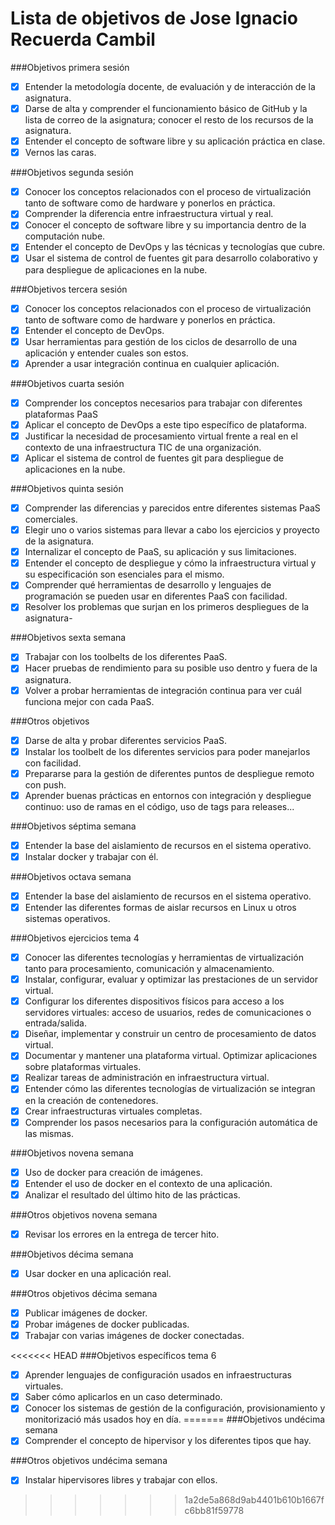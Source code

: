 Lista de objetivos de Jose Ignacio Recuerda Cambil
==================================================

###Objetivos primera sesión
- [X] Entender la metodología docente, de evaluación y de interacción de la asignatura.
- [X] Darse de alta y comprender el funcionamiento básico de GitHub y la lista de correo de la asignatura; conocer el resto de los recursos de la asignatura.
- [X] Entender el concepto de software libre y su aplicación práctica en clase.
- [X] Vernos las caras. 

###Objetivos segunda sesión
- [X] Conocer los conceptos relacionados con el proceso de virtualización tanto de software como de hardware y ponerlos en práctica.
- [X] Comprender la diferencia entre infraestructura virtual y real.
- [X] Conocer el concepto de software libre y su importancia dentro de la computación nube.
- [X] Entender el concepto de DevOps y las técnicas y tecnologías que cubre.
- [X] Usar el sistema de control de fuentes git para desarrollo colaborativo y para despliegue de aplicaciones en la nube.

###Objetivos tercera sesión
- [X] Conocer los conceptos relacionados con el proceso de virtualización tanto de software como de hardware y ponerlos en práctica.
- [X] Entender el concepto de DevOps.
- [X] Usar herramientas para gestión de los ciclos de desarrollo de una aplicación y entender cuales son estos.
- [X] Aprender a usar integración continua en cualquier aplicación.

###Objetivos cuarta sesión
- [X] Comprender los conceptos necesarios para trabajar con diferentes plataformas PaaS
- [X] Aplicar el concepto de DevOps a este tipo específico de plataforma.
- [X] Justificar la necesidad de procesamiento virtual frente a real en el contexto de una infraestructura TIC de una organización.
- [X] Aplicar el sistema de control de fuentes git para despliegue de aplicaciones en la nube.

###Objetivos quinta sesión
- [X] Comprender las diferencias y parecidos entre diferentes sistemas PaaS comerciales.
- [X] Elegir uno o varios sistemas para llevar a cabo los ejercicios y proyecto de la asignatura.
- [X] Internalizar el concepto de PaaS, su aplicación y sus limitaciones.
- [X] Entender el concepto de despliegue y cómo la infraestructura virtual y su especificación son esenciales para el mismo.
- [X] Comprender qué herramientas de desarrollo y lenguajes de programación se pueden usar en diferentes PaaS con facilidad.
- [X] Resolver los problemas que surjan en los primeros despliegues de la asignatura-

###Objetivos sexta semana
- [X] Trabajar con los toolbelts de los diferentes PaaS.
- [X] Hacer pruebas de rendimiento para su posible uso dentro y fuera de la asignatura.
- [X] Volver a probar herramientas de integración continua para ver cuál funciona mejor con cada PaaS.

###Otros objetivos
- [X] Darse de alta y probar diferentes servicios PaaS.
- [X] Instalar los toolbelt de los diferentes servicios para poder manejarlos con facilidad.
- [X] Prepararse para la gestión de diferentes puntos de despliegue remoto con push.
- [X] Aprender buenas prácticas en entornos con integración y despliegue continuo: uso de ramas en el código, uso de tags para releases...

###Objetivos séptima semana
- [X] Entender la base del aislamiento de recursos en el sistema operativo.
- [X] Instalar docker y trabajar con él.

###Objetivos octava semana
- [X] Entender la base del aislamiento de recursos en el sistema operativo.
- [X] Entender las diferentes formas de aislar recursos en Linux u otros sistemas operativos.

###Objetivos ejercicios tema 4
- [X] Conocer las diferentes tecnologías y herramientas de virtualización tanto para procesamiento, comunicación y almacenamiento.
- [X] Instalar, configurar, evaluar y optimizar las prestaciones de un servidor virtual.
- [X] Configurar los diferentes dispositivos físicos para acceso a los servidores virtuales: acceso de usuarios, redes de comunicaciones o entrada/salida.
- [X] Diseñar, implementar y construir un centro de procesamiento de datos virtual.
- [X] Documentar y mantener una plataforma virtual.
Optimizar aplicaciones sobre plataformas virtuales.
- [X] Realizar tareas de administración en infraestructura virtual.
- [X] Entender cómo las diferentes tecnologías de virtualización se integran en la creación de contenedores.
- [X] Crear infraestructuras virtuales completas.
- [X] Comprender los pasos necesarios para la configuración automática de las mismas.

###Objetivos novena semana
- [X] Uso de docker para creación de imágenes.
- [X] Entender el uso de docker en el contexto de una aplicación.
- [X] Analizar el resultado del último hito de las prácticas.

###Otros objetivos novena semana
- [X] Revisar los errores en la entrega de tercer hito.

###Objetivos décima semana
- [X] Usar docker en una aplicación real.

###Otros objetivos décima semana
- [X] Publicar imágenes de docker.
- [X] Probar imágenes de docker publicadas.
- [X] Trabajar con varias imágenes de docker conectadas.

<<<<<<< HEAD
###Objetivos específicos tema 6
- [X] Aprender lenguajes de configuración usados en infraestructuras virtuales.
- [X] Saber cómo aplicarlos en un caso determinado.
- [X] Conocer los sistemas de gestión de la configuración, provisionamiento y monitorizació más usados hoy en día.
=======
###Objetivos undécima semana
- [X] Comprender el concepto de hipervisor y los diferentes tipos que hay.

###Otros objetivos undécima semana
- [X] Instalar hipervisores libres y trabajar con ellos.
>>>>>>> 1a2de5a868d9ab4401b610b1667fc6bb81f59778
